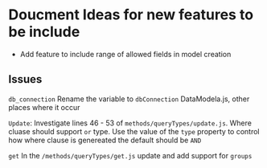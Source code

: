 # Doucment Ideas for new features to be include

* Add feature to include range of allowed fields in model creation

## Issues

`db_connection` Rename the variable to `dbConnection` DataModela.js, other places where it occur

`Update`: Investigate lines 46 - 53 of `methods/queryTypes/update.js`. Where cluase should support `or` type. Use the value of the `type` property to control how where clause is genereated the default should be `AND`

`get` In the `/methods/queryTypes/get.js` update and add support for `groups`


